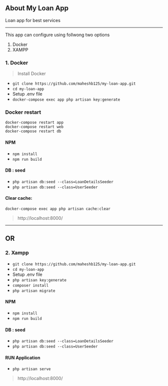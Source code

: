 
## About My Loan App

Loan app for best services

--------

This app can configure using follwong two options

1. Docker
2. XAMPP

### 1. Docker 

> Install Docker


- `git clone https://github.com/maheshb125/my-loan-app.git`
- `cd my-loan-app`
- Setup .env file
- `docker-compose exec app php artisan key:generate`

### Docker restart
``` 
docker-compose restart app
docker-compose restart web
docker-compose restart db
 ```

 #### NPM
- `npm install`
- `npm run build`


#### DB : seed

- `php artisan db:seed --class=LoanDetailsSeeder`
- `php artisan db:seed --class=UserSeeder`

#### Clear cache:
 `docker-compose exec app php artisan cache:clear`

> http://localhost:8000/


---

## OR 

### 2. Xampp

- `git clone https://github.com/maheshb125/my-loan-app.git`
- `cd my-loan-app`
- Setup .env file
- `php artisan key:generate`
- `composer install`
- `php artisan migrate`

#### NPM
- `npm install`
- `npm run build`


#### DB : seed

- `php artisan db:seed --class=LoanDetailsSeeder`
- `php artisan db:seed --class=UserSeeder`

#### RUN Application

-  `php artisan serve`

> http://localhost:8000/